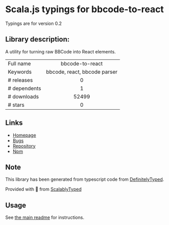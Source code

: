 
# Scala.js typings for bbcode-to-react

Typings are for version 0.2

## Library description:
A utility for turning raw BBCode into React elements.

|                    |                 |
| ------------------ | :-------------: |
| Full name          | bbcode-to-react |
| Keywords           | bbcode, react, bbcode parser |
| # releases         | 0 |
| # dependents       | 1 |
| # downloads        | 52499 |
| # stars            | 0 |

## Links
- [Homepage](https://github.com/JimLiu/bbcode-to-react#readme)
- [Bugs](https://github.com/JimLiu/bbcode-to-react/issues)
- [Repository](https://github.com/JimLiu/bbcode-to-react)
- [Npm](https://www.npmjs.com/package/bbcode-to-react)
    


## Note
This library has been generated from typescript code from [DefinitelyTyped](https://definitelytyped.org).

Provided with :purple_heart: from [ScalablyTyped](https://github.com/oyvindberg/ScalablyTyped)

## Usage
See [the main readme](../../readme.md) for instructions.


